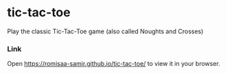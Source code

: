 # tic-tac-toe

Play the classic Tic-Tac-Toe game (also called Noughts and Crosses) 

### Link

Open https://romisaa-samir.github.io/tic-tac-toe/ to view it in your browser.

